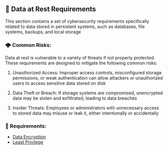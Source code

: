 ## 🔑 Data at Rest Requirements

This section contains a set of cybersecurity requirements specifically related to data stored in persistent systems, such as databases, file systems, backups, and local storage


### 🌩 Common Risks:

Data at rest is vulnerable to a variety of threats if not properly protected. These requirements are designed to mitigate the following common risks:

1. Unauthorized Access: Improper access controls, misconfigured storage permissions, or weak authentication can allow attackers or unauthorized users to access sensitive data stored on disk

2. Data Theft or Breach: If storage systems are compromised, unencrypted data may be stolen and exfiltrated, leading to data breaches

3. Insider Threats: Employees or administrators with unnecessary access to stored data may misuse or leak it, either intentionally or accidentally


### 📌 Requirements:

- [Data Encryption](FR-APP-DAR-001.md)
- [Least Privilege](FR-APP-DAR-002.md)